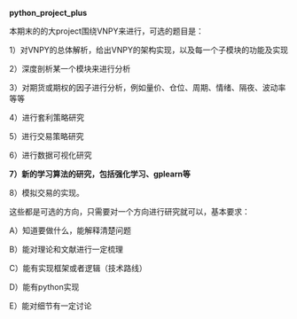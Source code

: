**python_project_plus**

本期末的的大project围绕VNPY来进行，可选的题目是：

1）对VNPY的总体解析，给出VNPY的架构实现，以及每一个子模块的功能及实现

2）深度剖析某一个模块来进行分析

3）对期货或期权的因子进行分析，例如量价、仓位、周期、情绪、隔夜、波动率等等

4）进行套利策略研究

5）进行交易策略研究

6）进行数据可视化研究

**7）新的学习算法的研究，包括强化学习、gplearn等**

8）模拟交易的实现。



这些都是可选的方向，只需要对一个方向进行研究就可以，基本要求：

A）知道要做什么，能解释清楚问题

B）能对理论和文献进行一定梳理

C）能有实现框架或者逻辑（技术路线）

D）能有python实现

E）能对细节有一定讨论
